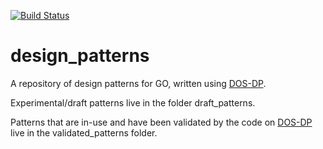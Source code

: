 [![Build Status](https://travis-ci.org/geneontology/design_patterns.svg?branch=master)](https://travis-ci.org/geneontology/design_patterns)


# design_patterns

A repository of design patterns for GO, written using [DOS-DP](https://github.com/dosumis/dead_simple_owl_design_patterns).

Experimental/draft patterns live in the folder draft_patterns.

Patterns that are in-use and have been validated by the code on [DOS-DP](https://github.com/dosumis/dead_simple_owl_design_patterns) live in  the validated_patterns folder.
